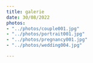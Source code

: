 ```yaml
---
title: galerie
date: 30/08/2022
photos:
- "../photos/couple001.jpg"
- "../photos/portrait001.jpg"
- "../photos/pregnancy001.jpg"
- "../photos/wedding004.jpg"

---
```

